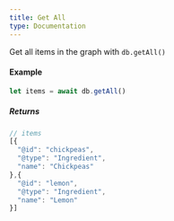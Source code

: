 ```yaml
---
title: Get All
type: Documentation
---
```


Get all items in the graph with `db.getAll()`


#### Example

```js
let items = await db.getAll()
```

##### Returns

```js
// items
[{
  "@id": "chickpeas",
  "@type": "Ingredient",
  "name": "Chickpeas"
},{
  "@id": "lemon",
  "@type": "Ingredient",
  "name": "Lemon"
}]
```